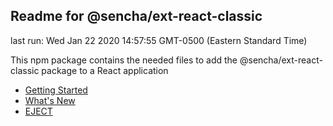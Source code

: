 ## Readme for @sencha/ext-react-classic

last run: Wed Jan 22 2020 14:57:55 GMT-0500 (Eastern Standard Time)

This npm package contains the needed files to add the @sencha/ext-react-classic package to a React application

- [Getting Started](https://github.com/sencha/ext-react/blob/ext-react-7.1.x/packages/ext-react-classic/GETTING_STARTED.md)
- [What's New](https://github.com/sencha/ext-react/blob/ext-react-7.1.x/packages/ext-react-classic/WHATS_NEW.md)
- [EJECT](https://github.com/sencha/ext-react/blob/ext-react-7.1.x/packages/ext-react-classic/EJECT.md)
